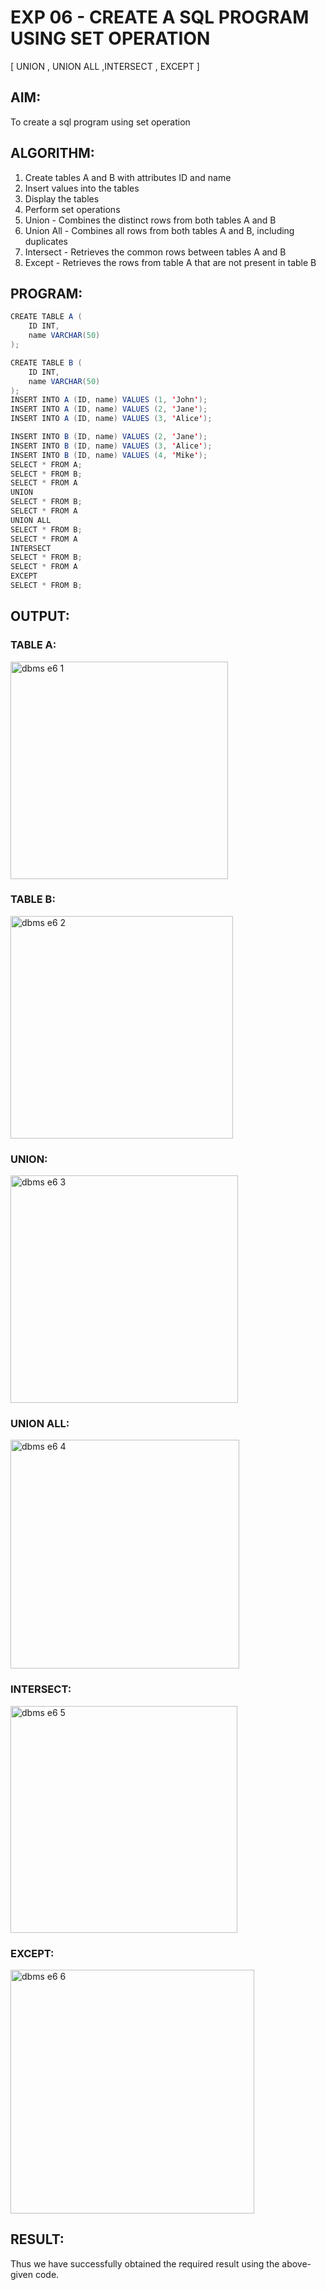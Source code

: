 # EXP 06 - CREATE A SQL PROGRAM USING SET OPERATION
[ UNION , UNION ALL ,INTERSECT , EXCEPT ]

## AIM:

To create a sql program using set operation 

## ALGORITHM:

1) Create tables A and B with attributes ID and name
2) Insert values into the tables
3) Display the tables
4) Perform set operations
5) Union - Combines the distinct rows from both tables A and B
6) Union All - Combines all rows from both tables A and B, including duplicates
7) Intersect - Retrieves the common rows between tables A and B
8) Except - Retrieves the rows from table A that are not present in table B

## PROGRAM:
```java
CREATE TABLE A (
    ID INT,
    name VARCHAR(50)
);

CREATE TABLE B (
    ID INT,
    name VARCHAR(50)
);
INSERT INTO A (ID, name) VALUES (1, 'John');
INSERT INTO A (ID, name) VALUES (2, 'Jane');
INSERT INTO A (ID, name) VALUES (3, 'Alice');

INSERT INTO B (ID, name) VALUES (2, 'Jane');
INSERT INTO B (ID, name) VALUES (3, 'Alice');
INSERT INTO B (ID, name) VALUES (4, 'Mike');
SELECT * FROM A;
SELECT * FROM B;
SELECT * FROM A
UNION
SELECT * FROM B;
SELECT * FROM A
UNION ALL
SELECT * FROM B;
SELECT * FROM A
INTERSECT
SELECT * FROM B;
SELECT * FROM A
EXCEPT
SELECT * FROM B;
```
## OUTPUT:

### TABLE A:

<img width="348" alt="dbms e6 1" src="https://github.com/divvisha/SET-OPERATION/assets/127508123/7b22b552-69a9-4776-b356-093ee2071146">

### TABLE B:

<img width="356" alt="dbms e6 2" src="https://github.com/divvisha/SET-OPERATION/assets/127508123/a1038978-15a0-45fd-b8eb-5804549c83ab">

### UNION:

<img width="364" alt="dbms e6 3" src="https://github.com/divvisha/SET-OPERATION/assets/127508123/57891fca-ce83-474c-85c5-40a6ac77e086">

### UNION ALL:

<img width="366" alt="dbms e6 4" src="https://github.com/divvisha/SET-OPERATION/assets/127508123/78cea972-e7a7-4d21-a6b2-9f8fb2b7ebc8">

### INTERSECT:

<img width="363" alt="dbms e6 5" src="https://github.com/divvisha/SET-OPERATION/assets/127508123/9bb6aa61-06d9-4399-8809-bbce62fcb84e">

### EXCEPT:

<img width="390" alt="dbms e6 6" src="https://github.com/divvisha/SET-OPERATION/assets/127508123/55a4ca52-8383-4786-91fd-862d1b5045c0">

## RESULT:

Thus we have successfully obtained the required result using the above-given code.
